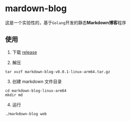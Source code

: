 # mardown-blog
这是一个实验性的，基于`Golang`开发的静态**Markdown博客**程序

## 使用
1. 下载 [release](https://github.com/gaowei-space/markdown-blog/releases/)

2. 解压
```
tar xvzf markdown-blog-v0.0.1-linux-arm64.tar.gz
```

3. 创建 markdown 文件目录
```
cd markdown-blog-linux-arm64
mkdir md
```

4. 运行
```
./markdown-blog web
```
